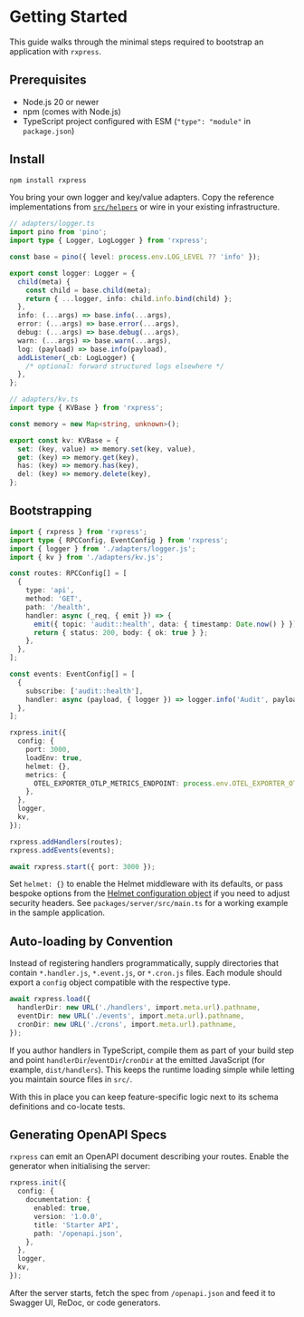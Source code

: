 # Getting Started

This guide walks through the minimal steps required to bootstrap an application with `rxpress`.

## Prerequisites

- Node.js 20 or newer
- npm (comes with Node.js)
- TypeScript project configured with ESM (`"type": "module"` in `package.json`)

## Install

```bash
npm install rxpress
```

You bring your own logger and key/value adapters. Copy the reference implementations from [`src/helpers`](../src/helpers) or wire in your existing infrastructure.

```ts
// adapters/logger.ts
import pino from 'pino';
import type { Logger, LogLogger } from 'rxpress';

const base = pino({ level: process.env.LOG_LEVEL ?? 'info' });

export const logger: Logger = {
  child(meta) {
    const child = base.child(meta);
    return { ...logger, info: child.info.bind(child) };
  },
  info: (...args) => base.info(...args),
  error: (...args) => base.error(...args),
  debug: (...args) => base.debug(...args),
  warn: (...args) => base.warn(...args),
  log: (payload) => base.info(payload),
  addListener(_cb: LogLogger) {
    /* optional: forward structured logs elsewhere */
  },
};
```

```ts
// adapters/kv.ts
import type { KVBase } from 'rxpress';

const memory = new Map<string, unknown>();

export const kv: KVBase = {
  set: (key, value) => memory.set(key, value),
  get: (key) => memory.get(key),
  has: (key) => memory.has(key),
  del: (key) => memory.delete(key),
};
```

## Bootstrapping

```ts
import { rxpress } from 'rxpress';
import type { RPCConfig, EventConfig } from 'rxpress';
import { logger } from './adapters/logger.js';
import { kv } from './adapters/kv.js';

const routes: RPCConfig[] = [
  {
    type: 'api',
    method: 'GET',
    path: '/health',
    handler: async (_req, { emit }) => {
      emit({ topic: 'audit::health', data: { timestamp: Date.now() } });
      return { status: 200, body: { ok: true } };
    },
  },
];

const events: EventConfig[] = [
  {
    subscribe: ['audit::health'],
    handler: async (payload, { logger }) => logger.info('Audit', payload as object),
  },
];

rxpress.init({
  config: {
    port: 3000,
    loadEnv: true,
    helmet: {},
    metrics: {
      OTEL_EXPORTER_OTLP_METRICS_ENDPOINT: process.env.OTEL_EXPORTER_OTLP_METRICS_ENDPOINT,
    },
  },
  logger,
  kv,
});

rxpress.addHandlers(routes);
rxpress.addEvents(events);

await rxpress.start({ port: 3000 });
```

Set `helmet: {}` to enable the Helmet middleware with its defaults, or pass bespoke options from the [Helmet configuration object](https://helmetjs.github.io/) if you need to adjust security headers. See `packages/server/src/main.ts` for a working example in the sample application.

## Auto-loading by Convention

Instead of registering handlers programmatically, supply directories that contain `*.handler.js`, `*.event.js`, or `*.cron.js` files. Each module should export a `config` object compatible with the respective type.

```ts
await rxpress.load({
  handlerDir: new URL('./handlers', import.meta.url).pathname,
  eventDir: new URL('./events', import.meta.url).pathname,
  cronDir: new URL('./crons', import.meta.url).pathname,
});
```

If you author handlers in TypeScript, compile them as part of your build step and point `handlerDir`/`eventDir`/`cronDir` at the emitted JavaScript (for example, `dist/handlers`). This keeps the runtime loading simple while letting you maintain source files in `src/`.

With this in place you can keep feature-specific logic next to its schema definitions and co-locate tests.

## Generating OpenAPI Specs

`rxpress` can emit an OpenAPI document describing your routes. Enable the generator when initialising the server:

```ts
rxpress.init({
  config: {
    documentation: {
      enabled: true,
      version: '1.0.0',
      title: 'Starter API',
      path: '/openapi.json',
    },
  },
  logger,
  kv,
});
```

After the server starts, fetch the spec from `/openapi.json` and feed it to Swagger UI, ReDoc, or code generators.

